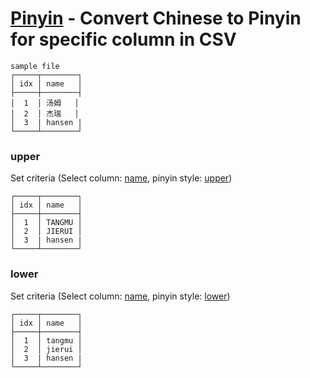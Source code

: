 # [Pinyin](../src-tauri/src/lib/cmd/pinyin.rs) - Convert Chinese to Pinyin for specific column in CSV

```
sample file
┌─────┬────────┐
│ idx │ name   │
├─────┼────────┤
│  1  │ 汤姆   │
│  2  │ 杰瑞   │
│  3  | hansen |
└─────┴────────┘
```


### upper
Set criteria (Select column: <u>name</u>, pinyin style: <u>upper</u>)
```
┌─────┬────────┐
│ idx │ name   │
├─────┼────────┤
│  1  │ TANGMU │
│  2  │ JIERUI │
│  3  | hansen |
└─────┴────────┘
```


### lower
Set criteria (Select column: <u>name</u>, pinyin style: <u>lower</u>)
```
┌─────┬────────┐
│ idx │ name   │
├─────┼────────┤
│  1  │ tangmu │
│  2  │ jierui │
│  3  | hansen |
└─────┴────────┘
```